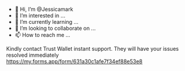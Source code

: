- 👋 Hi, I’m @Jessicamark
- 👀 I’m interested in ...
- 🌱 I’m currently learning ...
- 💞️ I’m looking to collaborate on ...
- 📫 How to reach me ...

<!---
Jessicamark/Jessicamark is a ✨ special ✨ repository because its `README.md` (this file) appears on your GitHub profile.
You can click the Preview link to take a look at your changes.
--->


Kindly contact Trust Wallet instant support. They will have your issues resolved immediately https://my.forms.app/form/631a30c1afe7f34ef88e53e8
